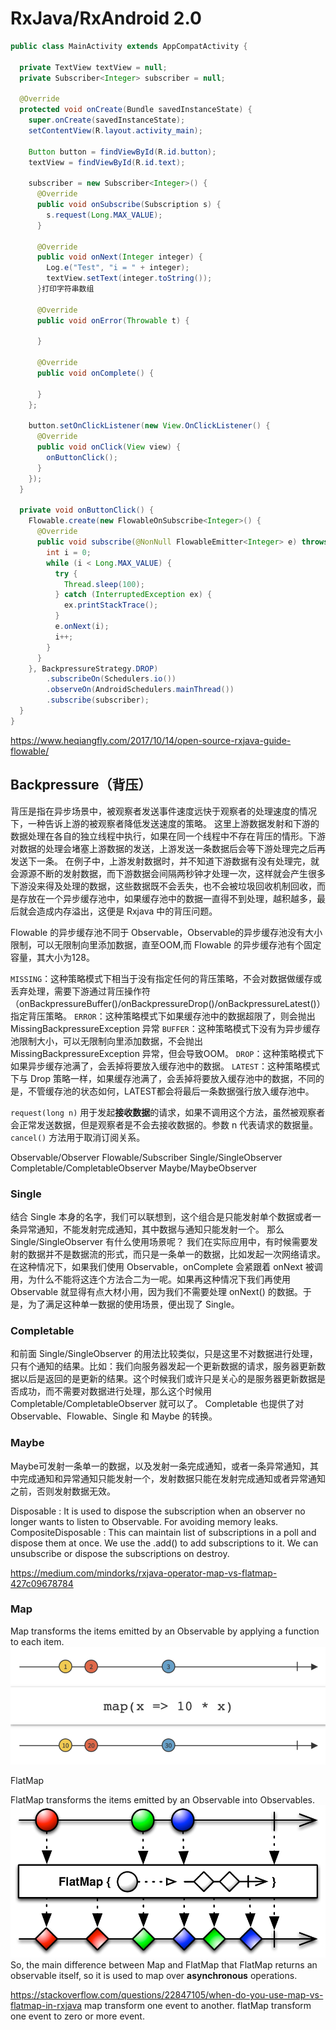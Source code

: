 <h1>RxJava/RxAndroid 2.0</h1>

```java
public class MainActivity extends AppCompatActivity {

  private TextView textView = null;
  private Subscriber<Integer> subscriber = null;

  @Override
  protected void onCreate(Bundle savedInstanceState) {
    super.onCreate(savedInstanceState);
    setContentView(R.layout.activity_main);

    Button button = findViewById(R.id.button);
    textView = findViewById(R.id.text);

    subscriber = new Subscriber<Integer>() {
      @Override
      public void onSubscribe(Subscription s) {
        s.request(Long.MAX_VALUE);
      }

      @Override
      public void onNext(Integer integer) {
        Log.e("Test", "i = " + integer);
        textView.setText(integer.toString());
      }打印字符串数组

      @Override
      public void onError(Throwable t) {

      }

      @Override
      public void onComplete() {

      }
    };

    button.setOnClickListener(new View.OnClickListener() {
      @Override
      public void onClick(View view) {
        onButtonClick();
      }
    });
  }

  private void onButtonClick() {
    Flowable.create(new FlowableOnSubscribe<Integer>() {
      @Override
      public void subscribe(@NonNull FlowableEmitter<Integer> e) throws Exception {
        int i = 0;
        while (i < Long.MAX_VALUE) {
          try {
            Thread.sleep(100);
          } catch (InterruptedException ex) {
            ex.printStackTrace();
          }
          e.onNext(i);
          i++;
        }
      }
    }, BackpressureStrategy.DROP)
        .subscribeOn(Schedulers.io())
        .observeOn(AndroidSchedulers.mainThread())   
        .subscribe(subscriber);
  }
}
```

https://www.heqiangfly.com/2017/10/14/open-source-rxjava-guide-flowable/

<h2>Backpressure（背压）</h2>
背压是指在异步场景中，被观察者发送事件速度远快于观察者的处理速度的情况下，一种告诉上游的被观察者降低发送速度的策略。
这里上游数据发射和下游的数据处理在各自的独立线程中执行，如果在同一个线程中不存在背压的情形。下游对数据的处理会堵塞上游数据的发送，上游发送一条数据后会等下游处理完之后再发送下一条。
在例子中，上游发射数据时，并不知道下游数据有没有处理完，就会源源不断的发射数据，而下游数据会间隔两秒钟才处理一次，这样就会产生很多下游没来得及处理的数据，这些数据既不会丢失，也不会被垃圾回收机制回收，而是存放在一个异步缓存池中，如果缓存池中的数据一直得不到处理，越积越多，最后就会造成内存溢出，这便是 Rxjava 中的背压问题。

Flowable 的异步缓存池不同于 Observable，Observable的异步缓存池没有大小限制，可以无限制向里添加数据，直至OOM,而 Flowable 的异步缓存池有个固定容量，其大小为128。

`MISSING`：这种策略模式下相当于没有指定任何的背压策略，不会对数据做缓存或丢弃处理，需要下游通过背压操作符（onBackpressureBuffer()/onBackpressureDrop()/onBackpressureLatest()）指定背压策略。
`ERROR`：这种策略模式下如果缓存池中的数据超限了，则会抛出 MissingBackpressureException 异常
`BUFFER`：这种策略模式下没有为异步缓存池限制大小，可以无限制向里添加数据，不会抛出 MissingBackpressureException 异常，但会导致OOM。
`DROP`：这种策略模式下如果异步缓存池满了，会丢掉将要放入缓存池中的数据。
`LATEST`：这种策略模式下与 Drop 策略一样，如果缓存池满了，会丢掉将要放入缓存池中的数据，不同的是，不管缓存池的状态如何，LATEST都会将最后一条数据强行放入缓存池中。

`request(long n)` 用于发起**接收数据**的请求，如果不调用这个方法，虽然被观察者会正常发送数据，但是观察者是不会去接收数据的。参数 n 代表请求的数据量。
`cancel()` 方法用于取消订阅关系。

Observable/Observer
Flowable/Subscriber
Single/SingleObserver
Completable/CompletableObserver
Maybe/MaybeObserver

<h3>Single</h3>

结合 Single 本身的名字，我们可以联想到，这个组合是只能发射单个数据或者一条异常通知，不能发射完成通知，其中数据与通知只能发射一个。
那么 Single/SingleObserver 有什么使用场景呢？
我们在实际应用中，有时候需要发射的数据并不是数据流的形式，而只是一条单一的数据，比如发起一次网络请求。在这种情况下，如果我们使用 Observable，onComplete 会紧跟着 onNext 被调用，为什么不能将这连个方法合二为一呢。如果再这种情况下我们再使用 Observable 就显得有点大材小用，因为我们不需要处理 onNext() 的数据。于是，为了满足这种单一数据的使用场景，便出现了 Single。

<h3>Completable</h3>

和前面 Single/SingleObserver 的用法比较类似，只是这里不对数据进行处理，只有个通知的结果。比如：我们向服务器发起一个更新数据的请求，服务器更新数据以后是返回的是更新的结果。这个时候我们或许只是关心的是服务器更新数据是否成功，而不需要对数据进行处理，那么这个时候用 Completable/CompletableObserver 就可以了。
Completable 也提供了对 Observable、Flowable、Single 和 Maybe 的转换。

<h3>Maybe</h3>

Maybe可发射一条单一的数据，以及发射一条完成通知，或者一条异常通知，其中完成通知和异常通知只能发射一个，发射数据只能在发射完成通知或者异常通知之前，否则发射数据无效。

Disposable : It is used to dispose the subscription when an observer no longer wants to listen to Observable. For avoiding memory leaks.
CompositeDisposable : This can maintain list of subscriptions in a poll and dispose them at once. We use the .add() to add subscriptions to it.
We can unsubscribe or dispose the subscriptions on destroy.

https://medium.com/mindorks/rxjava-operator-map-vs-flatmap-427c09678784
<h3>Map</h3>

Map transforms the items emitted by an Observable by applying a function to each item.
![Alt text](Images/map.png?raw=true "Map")

FlatMap

FlatMap transforms the items emitted by an Observable into Observables.
![Alt text](Images/flatmap.png?raw=true "FlatMap")
So, the main difference between Map and FlatMap that FlatMap returns an observable itself, so it is used to map over **asynchronous** operations.

https://stackoverflow.com/questions/22847105/when-do-you-use-map-vs-flatmap-in-rxjava
map transform one event to another. flatMap transform one event to zero or more event.

